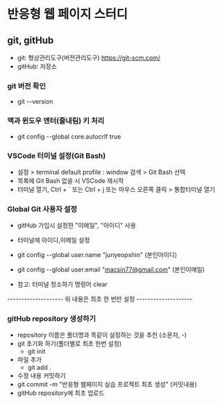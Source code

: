 # 반응형 웹 페이지 스터디

## git, gitHub

- git: 형상관리도구(버전관리도구) https://git-scm.com/
- gitHub: 저장소

### git 버전 확인

- git --version

### 맥과 윈도우 엔터(줄내림) 키 처리

- git config --global core.autocrlf true

### VSCode 터미널 설정(Git Bash)

- 설정 > terminal default profile : window 검색 > Git Bash 선택
- 목록에 Git Bash 없을 시 VSCode 재시작
- 터미널 열기, Ctrl + ` 또는 Ctrl + j 또는 마우스 오른쪽 클릭 > 통합터미널 열기

### Global Git 사용자 설정

- gitHub 가입시 설정한 "이메일", "아이디" 사용
- 터미널에 아이디,이메일 설정
- git config --global user.name "junyeopshin" (본인아이디)
- git config --global user.email "macsin77@gmail.com" (본인이메일)

- 참고: 터미널 청소하기 명령어 clear

-------------------- 위 내용은 최초 한 번만 설정 --------------------

### gitHub repository 생성하기

- repository 이름은 폴더명과 똑같이 설정하는 것을 추천 (소문자, -)
- git 초기화 하기(폴더별로 최초 한번 설정)
  - git init
- 파일 추가
  - git add .
- 수정 내용 커밋하기
- git commit -m "반응형 웹페이지 실습 프로젝트 최초 생성" (커밋내용)
- gitHub repository에 최초 업로드

